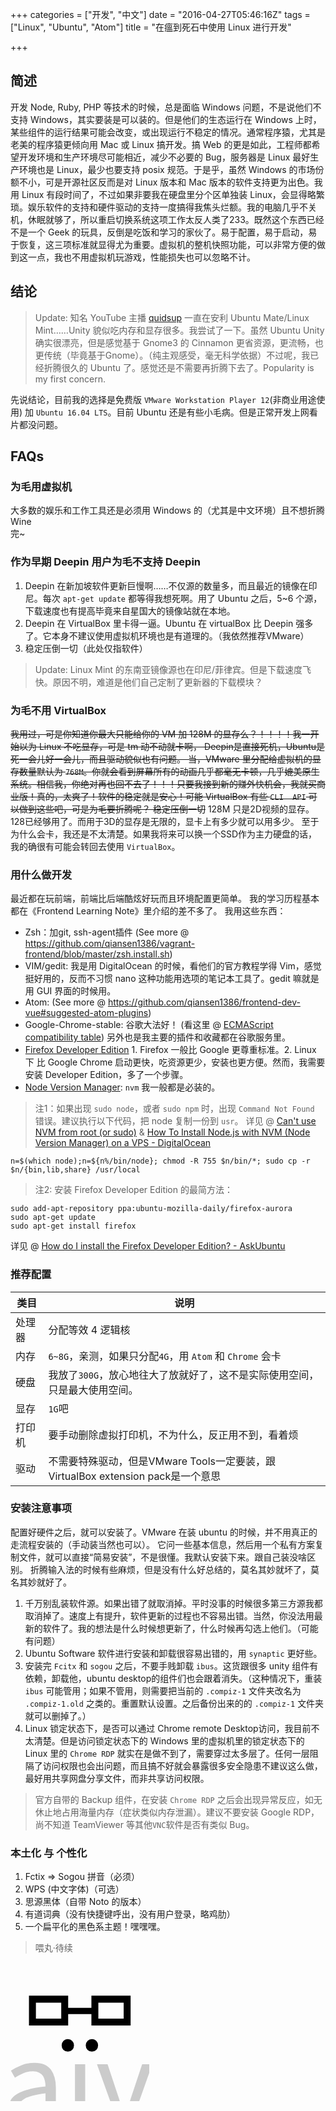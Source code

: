 +++
categories = ["开发", "中文"]
date = "2016-04-27T05:46:16Z"
tags = ["Linux", "Ubuntu", "Atom"]
title = "在瘟到死石中使用 Linux 进行开发"

+++

简述
------

开发 Node, Ruby, PHP 等技术的时候，总是面临 Windows 问题，不是说他们不支持 Windows，其实要装是可以装的。但是他们的生态运行在 Windows 上时，某些组件的运行结果可能会改变，或出现运行不稳定的情况。通常程序猿，尤其是老美的程序猿更倾向用 Mac 或 Linux 搞开发。搞 Web 的更是如此，工程师都希望开发环境和生产环境尽可能相近，减少不必要的 Bug，服务器是 Linux 最好生产环境也是 Linux，最少也要支持 posix 规范。于是乎，虽然 Windows 的市场份额不小，可是开源社区反而是对 Linux 版本和 Mac 版本的软件支持更为出色。我用 Linux 有段时间了，不过如果非要我在硬盘里分个区单独装 Linux，会显得略繁琐。娱乐软件的支持和硬件驱动的支持一度搞得我焦头烂额。我的电脑几乎不关机，休眠就够了，所以重启切换系统这项工作太反人类了233。既然这个东西已经不是一个 Geek 的玩具，反倒是吃饭和学习的家伙了。易于配置，易于启动，易于恢复，这三项标准就显得尤为重要。虚拟机的整机快照功能，可以非常方便的做到这一点，我也不用虚拟机玩游戏，性能损失也可以忽略不计。

结论
------

> Update: 知名 YouTube 主播 [quidsup](https://www.youtube.com/user/quidsup) 一直在安利 Ubuntu Mate/Linux Mint……Unity 貌似吃内存和显存很多。我尝试了一下。虽然 Ubuntu Unity 确实很漂亮，但是感觉基于 Gnome3 的 Cinnamon 更省资源，更流畅，也更传统（毕竟基于Gnome）。（纯主观感受，毫无科学依据）不过呢，我已经折腾很久的 Ubuntu 了。感觉还是不需要再折腾下去了。Popularity is my first concern.

先说结论，目前我的选择是免费版 `VMware Workstation Player 12`(非商业用途使用) 加 `Ubuntu 16.04 LTS`。目前 Ubuntu 还是有些小毛病。但是正常开发上网看片都没问题。


FAQs
------

### 为毛用虚拟机

大多数的娱乐和工作工具还是必须用 Windows 的（尤其是中文环境）且不想折腾 Wine<br>完~


### 作为早期 Deepin 用户为毛不支持 Deepin

1. Deepin 在新加坡软件更新巨慢啊……不仅源的数量多，而且最近的镜像在印尼。每次 `apt-get update` 都等得我想死啊。用了 Ubuntu 之后，5~6 个源，下载速度也有提高毕竟来自星国大的镜像站就在本地。
2. Deepin 在 VirtualBox 里卡得一逼。Ubuntu 在 virtualBox 比 Deepin 强多了。它本身不建议使用虚拟机环境也是有道理的。（我依然推荐VMware）
3. 稳定压倒一切（此处仅指软件）

> Update: Linux Mint 的东南亚镜像源也在印尼/菲律宾。但是下载速度飞快。原因不明，难道是他们自己定制了更新器的下载模块？
 

### 为毛不用 VirtualBox

~~我用过，可是你知道你最大只能给你的 VM 加 128M 的显存么？！！！！我一开始以为 Linux 不吃显存，可是 tm 动不动就卡啊， Deepin是直接死机，Ubuntu是死一会儿好一会儿，而且驱动貌似也有问题。
当，VMware 里分配给虚拟机的显存数量默认为 `768M`。你就会看到屏幕所有的动画几乎都毫无卡顿，几乎媲美原生系统。相信我，你绝对再也回不去了！！！只要我接到新的赚外快机会，我就买商业版！真的，太爽了！软件的稳定就是安心！可能 VirtualBox 有些 `CLI  API` 可以做到这些吧，可是为毛要折腾呢？
稳定压倒一切~~
128M 只是2D视频的显存。128已经够用了。而用于3D的显存是无限的，显卡上有多少就可以用多少。
至于为什么会卡，我还是不太清楚。如果我将来可以换一个SSD作为主力硬盘的话，我的确很有可能会转回去使用 `VirtualBox`。


### 用什么做开发

最近都在玩前端，前端比后端酷炫好玩而且环境配置更简单。
我的学习历程基本都在《Frontend Learning Note》里介绍的差不多了。
我用这些东西：

- Zsh：加git, ssh-agent插件 (See more @ https://github.com/qiansen1386/vagrant-frontend/blob/master/zsh.install.sh)
- VIM/gedit: 我是用 DigitalOcean 的时候，看他们的官方教程学得 Vim，感觉挺好用的，反而不习惯 nano 这种功能用选项的笔记本工具了。gedit 嘛就是用 GUI 界面的时候用。
- Atom: (See more @ https://github.com/qiansen1386/frontend-dev-vue#suggested-atom-plugins)
- Google-Chrome-stable: 谷歌大法好！ (看这里 @ [ECMAScript compatibility table](https://kangax.github.io/compat-table/es6/)) 另外也是我主要的插件和收藏都在谷歌服务里。
- [Firefox Developer Edition](https://www.mozilla.org/en-US/firefox/developer/) 1. Firefox 一般比 Google 更尊重标准。2. Linux 下 比 Google Chrome 启动更快，吃资源更少，安装也更方便。然而，我需要安装 Developer Edition，多了一个步骤。
- [Node Version Manager](https://github.com/creationix/nvm): `nvm` 我一般都是必装的。


> 注1：如果出现 `sudo node`，或者 `sudo npm` 时，出现 `Command Not Found` 错误。建议执行以下代码，把 node 复制一份到 `usr`。
详见 @ [Can't use NVM from root (or sudo)](http://stackoverflow.com/questions/21215059/cant-use-nvm-from-root-or-sudo) & [How To Install Node.js with NVM (Node Version Manager) on a VPS - DigitalOcean](https://www.digitalocean.com/community/tutorials/how-to-install-node-js-with-nvm-node-version-manager-on-a-vps#-installing-nodejs-on-a-vps)
```shell
n=$(which node);n=${n%/bin/node}; chmod -R 755 $n/bin/*; sudo cp -r $n/{bin,lib,share} /usr/local
```

> 注2: 安装 Firefox Developer Edition 的最简方法：
```shell
sudo add-apt-repository ppa:ubuntu-mozilla-daily/firefox-aurora
sudo apt-get update
sudo apt-get install firefox
```
详见 @ [How do I install the Firefox Developer Edition? - AskUbuntu](http://askubuntu.com/questions/548003/how-do-i-install-the-firefox-developer-edition)


### 推荐配置

类目|说明
-----|-------------------
处理器|分配等效 4 逻辑核
内存|`6~8G`，亲测，如果只分配`4G`，用 `Atom` 和 `Chrome` 会卡
硬盘|我放了`300G`，放心地往大了放就好了，这不是实际使用空间，只是最大使用空间。
显存|`1G`吧
打印机|要手动删除虚拟打印机，不为什么，反正用不到，看着烦
驱动|不需要特殊驱动，但是VMware Tools一定要装，跟VirtualBox extension pack是一个意思


### 安装注意事项

配置好硬件之后，就可以安装了。VMware 在装 ubuntu 的时候，并不用真正的走流程安装的（手动装当然也可以）。
它问一些基本信息，然后用一个私有方案复制文件，就可以直接“简易安装”，不是很懂。我默认安装下来。跟自己装没啥区别。
折腾输入法的时候有些麻烦，但是没有什么好总结的，莫名其妙就坏了，莫名其妙就好了。

1. 千万别乱装软件源。如果出错了就取消掉。平时没事的时候很多第三方源我都取消掉了。速度上有提升，软件更新的过程也不容易出错。当然，你没法用最新的软件了。我的想法是什么时候想更新了，什么时候再勾选上他们。（可能有问题）
2. Ubuntu Software 软件进行安装和卸载很容易出错的，用 `synaptic` 更好些。
3. 安装完 `Fcitx` 和 `sogou` 之后，不要手贱卸载 `ibus`。这货跟很多 unity 组件有依赖，卸载他，ubuntu desktop的组件们也会跟着消失。（这种情况下，重装 `ibus` 可能管用；如果不管用，则需要把当前的 `.compiz-1` 文件夹改名为 `.compiz-1.old` 之类的。重置默认设置。之后备份出来的的 `.compiz-1` 文件夹就可以删掉了。）
4. Linux 锁定状态下，是否可以通过 Chrome remote Desktop访问，我目前不太清楚。但是访问锁定状态下的 Windows 里的虚拟机里的锁定状态下的 Linux 里的 `Chrome RDP` 就实在是做不到了，需要穿过太多层了。任何一层阻隔了访问权限也会出问题，而且搞不好就会暴露很多安全隐患不建议这么做，最好用共享网盘分享文件，而非共享访问权限。

> 官方自带的 Backup 组件，在安装 `Chrome RDP` 之后会出现异常反应，如无休止地占用海量内存（症状类似内存泄漏）。建议不要安装 Google RDP，尚不知道 TeamViewer 等其他`VNC`软件是否有类似 Bug。

### 本土化 与 个性化

1. Fctix => Sogou 拼音（必须）
2. WPS (中文字体)（可选）
3. 思源黑体（自带 Noto 的版本）
4. 有道词典（没有快捷键呼出，没有用户登录，略鸡肋）
5. 一个扁平化的黑色系主题！嘿嘿嘿。

> 喂丸·待续
<div class="thumbinner" style="width:222px;">
<svg xmlns="http://www.w3.org/2000/svg" id="svg2" viewBox="0 0 200 200">
  <g id="glass" fill="none" stroke="#000">
    <path stroke-width="10" d="M31.625 53h46.5v33h-46.5z"/>
    <path stroke-width="10" d="M121.625 53h46.5v33h-46.5z"/>
    <path stroke-width="9" d="M80.375 70.014h37"/>
  </g>
  <g id="..">
    <path d="M82.72 128.695q-3.96 0-6.48-2.52-2.52-2.7-2.52-6.48 0-3.78 2.52-6.3 2.52-2.7 6.48-2.7 3.78 0 6.3 2.7 2.52 2.52 2.52 6.3t-2.52 6.48q-2.52 2.52-6.3 2.52z"/>
    <path d="M117.28 128.695q-3.78 0-6.3-2.52-2.52-2.7-2.52-6.48 0-3.78 2.52-6.3 2.52-2.7 6.3-2.7 3.96 0 6.48 2.7 2.52 2.52 2.52 6.3t-2.52 6.48q-2.52 2.52-6.48 2.52z"/>
  </g>
  <g id="naive" fill-opacity=".2">
    <path d="M-96.22 146.875h12.24l1.26 12.6h.54q6.3-6.3 13.14-10.44 7.02-4.32 16.2-4.32 13.86 0 20.16 8.64 6.48 8.64 6.48 25.56v55.44h-14.76v-53.46q0-12.42-3.96-17.82-3.96-5.58-12.6-5.58-6.84 0-12.06 3.42-5.22 3.42-11.88 10.08v63.36h-14.76v-87.48z"/>
    <path d="M22.38 236.515q-10.98 0-18.36-6.48-7.2-6.48-7.2-18.36 0-14.4 12.78-21.96 12.78-7.74 40.86-10.8 0-4.14-.9-8.1-.72-3.96-2.7-7.02-1.98-3.06-5.58-4.86-3.42-1.98-8.82-1.98-7.56 0-14.22 2.88-6.66 2.88-11.88 6.48L.6 156.055q6.12-3.96 14.94-7.56 8.82-3.78 19.44-3.78 16.02 0 23.22 9.9 7.2 9.72 7.2 26.1v53.64H53.16l-1.26-10.44h-.54q-6.3 5.22-13.5 9-7.2 3.6-15.48 3.6zm4.32-11.88q6.3 0 11.88-2.88 5.58-3.06 11.88-8.82v-24.3q-10.98 1.44-18.54 3.42-7.38 1.98-12.06 4.68-4.5 2.7-6.66 6.3-1.98 3.42-1.98 7.56 0 7.56 4.5 10.8 4.5 3.24 10.98 3.24z"/>
    <path d="M92.922 146.875h14.76v87.48h-14.76v-87.48z"/>
    <path d="M124.62 146.875h15.3l16.56 49.68 3.96 12.96q2.16 6.48 4.14 12.78h.72q1.98-6.3 3.96-12.78l3.96-12.96 16.56-49.68h14.58l-30.96 87.48h-17.28l-31.5-87.48z"/>
    <path d="M256 236.515q-8.82 0-16.56-3.06-7.56-3.24-13.32-9-5.58-5.94-8.82-14.4t-3.24-19.26q0-10.8 3.24-19.26 3.42-8.64 8.82-14.58 5.58-5.94 12.6-9 7.02-3.24 14.58-3.24 8.28 0 14.76 2.88 6.66 2.88 10.98 8.28 4.5 5.4 6.84 12.96 2.34 7.56 2.34 16.92 0 2.34-.18 4.68 0 2.16-.36 3.78h-59.04q.9 14.04 8.64 22.32 7.92 8.1 20.52 8.1 6.3 0 11.52-1.8 5.4-1.98 10.26-5.04l5.22 9.72q-5.76 3.6-12.78 6.3-7.02 2.7-16.02 2.7zm19.26-52.92q0-13.32-5.76-20.16-5.58-7.02-15.84-7.02-4.68 0-9 1.8-4.14 1.8-7.56 5.4-3.42 3.42-5.76 8.46-2.16 5.04-2.88 11.52h46.8z"/>
  </g>
</svg>
</div>